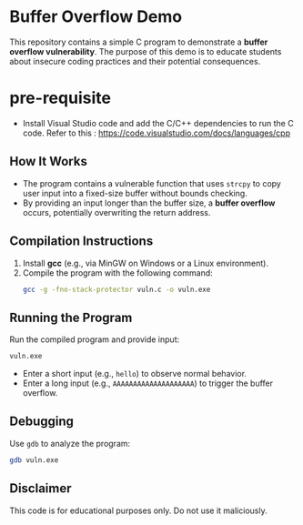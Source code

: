 # Buffer Overflow Demo

This repository contains a simple C program to demonstrate a **buffer overflow vulnerability**. The purpose of this demo is to educate students about insecure coding practices and their potential consequences.

# pre-requisite
- Install Visual Studio code and add the C/C++ dependencies to run the C code. Refer to this : https://code.visualstudio.com/docs/languages/cpp

## How It Works

- The program contains a vulnerable function that uses `strcpy` to copy user input into a fixed-size buffer without bounds checking.
- By providing an input longer than the buffer size, a **buffer overflow** occurs, potentially overwriting the return address.

## Compilation Instructions

1. Install **gcc** (e.g., via MinGW on Windows or a Linux environment).
2. Compile the program with the following command:
   ```bash
   gcc -g -fno-stack-protector vuln.c -o vuln.exe
   ```

## Running the Program

Run the compiled program and provide input:
```bash
vuln.exe
```

- Enter a short input (e.g., `hello`) to observe normal behavior.
- Enter a long input (e.g., `AAAAAAAAAAAAAAAAAAAA`) to trigger the buffer overflow.

## Debugging

Use `gdb` to analyze the program:
```bash
gdb vuln.exe
```

## Disclaimer

This code is for educational purposes only. Do not use it maliciously.